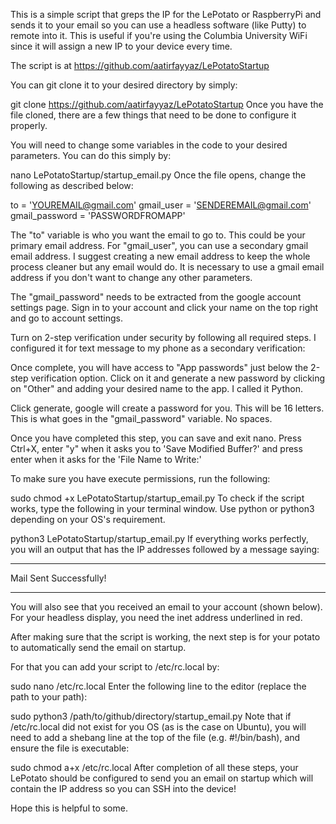 This is a simple script that greps the IP for the LePotato or RaspberryPi and sends it to your email so you can use a headless software (like Putty) to remote into it. This is useful if you're using the Columbia University WiFi since it will assign a new IP to your device every time. 

The script is at https://github.com/aatirfayyaz/LePotatoStartup

You can git clone it to your desired directory by simply:

git clone https://github.com/aatirfayyaz/LePotatoStartup
Once you have the file cloned, there are a few things that need to be done to configure it properly.

You will need to change some variables in the code to your desired parameters. You can do this simply by:

nano LePotatoStartup/startup_email.py
Once the file opens, change the following as described below:

to = 'YOUREMAIL@gmail.com'
gmail_user = 'SENDEREMAIL@gmail.com'
gmail_password = 'PASSWORDFROMAPP'

The "to" variable is who you want the email to go to. This could be your primary email address. For "gmail_user", you can use a secondary gmail email address. I suggest creating a new email address to keep the whole process cleaner but any email would do. It is necessary to use a gmail email address if you don't want to change any other parameters.

The "gmail_password" needs to be extracted from the google account settings page. Sign in to your account and click your name on the top right and go to account settings.


Turn on 2-step verification under security by following all required steps. I configured it for text message to my phone as a secondary verification:


Once complete, you will have access to "App passwords" just below the 2-step verification option. Click on it and generate a new password by clicking on "Other" and adding your desired name to the app. I called it Python. 


Click generate, google will create a password for you. This will be 16 letters. This is what goes in the "gmail_password" variable. No spaces.

Once you have completed this step, you can save and exit nano. Press Ctrl+X, enter "y" when it asks you to 'Save Modified Buffer?' and press enter when it asks for the 'File Name to Write:'

To make sure you have execute permissions, run the following:

sudo chmod +x LePotatoStartup/startup_email.py
To check if the script works, type the following in your terminal window. Use python or python3 depending on your OS's requirement.

python3 LePotatoStartup/startup_email.py
If everything works perfectly, you will an output that has the IP addresses followed by a message saying:

****************************************
Mail Sent Successfully!
****************************************
You will also see that you received an email to your account (shown below). For your headless display, you need the inet address underlined in red.


After making sure that the script is working, the next step is for your potato to automatically send the email on startup.

For that you can add your script to /etc/rc.local by:

sudo nano /etc/rc.local
Enter the following line to the editor (replace the path to your path):

sudo python3 /path/to/github/directory/startup_email.py
Note that if /etc/rc.local did not exist for you OS (as is the case on Ubuntu), you will need to add a shebang line at the top of the file (e.g. #!/bin/bash), and ensure the file is executable:

sudo chmod a+x /etc/rc.local
After completion of all these steps, your LePotato should be configured to send you an email on startup which will contain the IP address so you can SSH into the device! 

Hope this is helpful to some.

